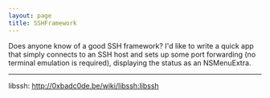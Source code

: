 ```yaml
---
layout: page
title: SSHFramework
---
```




Does anyone know of a good SSH framework?  I'd like to write a quick app that simply connects to an SSH host and sets up some port forwarding (no terminal emulation is required), displaying the status as an NSMenuExtra.

----
libssh: http://0xbadc0de.be/wiki/libssh:libssh

